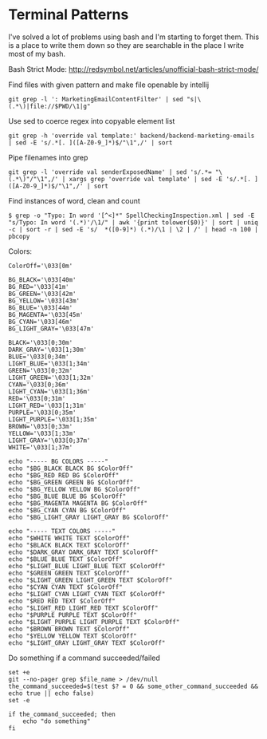 # Terminal Patterns
I've solved a lot of problems using bash and I'm starting to forget them.
This is a place to write them down so they are searchable in the place I write most of my bash.

Bash Strict Mode: http://redsymbol.net/articles/unofficial-bash-strict-mode/

Find files with given pattern and make file openable by intellij

    git grep -l ': MarketingEmailContentFilter' | sed "s|\(.*\)|file://$PWD/\1|g"

Use sed to coerce regex into copyable element list

    git grep -h 'override val template:' backend/backend-marketing-emails  | sed -E 's/.*[. ]([A-Z0-9_]*)$/"\1",/' | sort

Pipe filenames into grep

    git grep -l 'override val senderExposedName' | sed 's/.*= "\(.*\)"/"\1",/' | xargs grep 'override val template' | sed -E 's/.*[. ]([A-Z0-9_]*)$/"\1",/' | sort

Find instances of word, clean and count

    $ grep -o "Typo: In word '[^<]*" SpellCheckingInspection.xml | sed -E "s/Typo: In word '(.*)'/\1/" | awk '{print tolower($0)}' | sort | uniq -c | sort -r | sed -E 's/  *([0-9]*) (.*)/\1 | \2 | /' | head -n 100 | pbcopy

Colors:

    ColorOff='\033[0m'

    BG_BLACK='\033[40m'
    BG_RED='\033[41m'
    BG_GREEN='\033[42m'
    BG_YELLOW='\033[43m'
    BG_BLUE='\033[44m'
    BG_MAGENTA='\033[45m'
    BG_CYAN='\033[46m'
    BG_LIGHT_GRAY='\033[47m'

    BLACK='\033[0;30m'
    DARK_GRAY='\033[1;30m'
    BLUE='\033[0;34m'
    LIGHT_BLUE='\033[1;34m'
    GREEN='\033[0;32m'
    LIGHT_GREEN='\033[1;32m'
    CYAN='\033[0;36m'
    LIGHT_CYAN='\033[1;36m'
    RED='\033[0;31m'
    LIGHT_RED='\033[1;31m'
    PURPLE='\033[0;35m'
    LIGHT_PURPLE='\033[1;35m'
    BROWN='\033[0;33m'
    YELLOW='\033[1;33m'
    LIGHT_GRAY='\033[0;37m'
    WHITE='\033[1;37m'

    echo "----- BG COLORS -----"
    echo "$BG_BLACK BLACK BG $ColorOff"
    echo "$BG_RED RED BG $ColorOff"
    echo "$BG_GREEN GREEN BG $ColorOff"
    echo "$BG_YELLOW YELLOW BG $ColorOff"
    echo "$BG_BLUE BLUE BG $ColorOff"
    echo "$BG_MAGENTA MAGENTA BG $ColorOff"
    echo "$BG_CYAN CYAN BG $ColorOff"
    echo "$BG_LIGHT_GRAY LIGHT_GRAY BG $ColorOff"

    echo "----- TEXT COLORS -----"
    echo "$WHITE WHITE TEXT $ColorOff"
    echo "$BLACK BLACK TEXT $ColorOff"
    echo "$DARK_GRAY DARK_GRAY TEXT $ColorOff"
    echo "$BLUE BLUE TEXT $ColorOff"
    echo "$LIGHT_BLUE LIGHT_BLUE TEXT $ColorOff"
    echo "$GREEN GREEN TEXT $ColorOff"
    echo "$LIGHT_GREEN LIGHT_GREEN TEXT $ColorOff"
    echo "$CYAN CYAN TEXT $ColorOff"
    echo "$LIGHT_CYAN LIGHT_CYAN TEXT $ColorOff"
    echo "$RED RED TEXT $ColorOff"
    echo "$LIGHT_RED LIGHT_RED TEXT $ColorOff"
    echo "$PURPLE PURPLE TEXT $ColorOff"
    echo "$LIGHT_PURPLE LIGHT_PURPLE TEXT $ColorOff"
    echo "$BROWN BROWN TEXT $ColorOff"
    echo "$YELLOW YELLOW TEXT $ColorOff"
    echo "$LIGHT_GRAY LIGHT_GRAY TEXT $ColorOff"

Do something if a command succeeded/failed

    set +e
    git --no-pager grep $file_name > /dev/null
    the_command_succeeded=$(test $? = 0 && some_other_command_succeeded && echo true || echo false)
    set -e

    if the_command_succeeded; then
        echo "do something"
    fi

